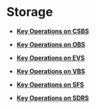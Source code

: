 # Storage<a name="en-us_topic_0127139647"></a>

-   **[Key Operations on CSBS](key-operations-on-csbs.md)**  

-   **[Key Operations on OBS](key-operations-on-obs.md)**  

-   **[Key Operations on EVS](key-operations-on-evs.md)**  

-   **[Key Operations on VBS](key-operations-on-vbs.md)**  

-   **[Key Operations on SFS](key-operations-on-sfs.md)**  

-   **[Key Operations on SDRS](key-operations-on-sdrs.md)**  


